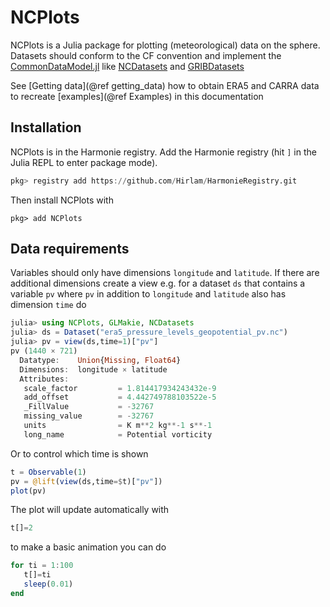 # NCPlots

NCPlots is a Julia package for plotting (meteorological) data on the sphere. Datasets should conform to the CF convention and implement the [CommonDataModel.jl](https://github.com/JuliaGeo/CommonDataModel.jl) like [NCDatasets](https://github.com/Alexander-Barth/NCDatasets.jl) and [GRIBDatasets](https://github.com/JuliaGeo/GRIBDatasets.jl)  


See [Getting data](@ref getting_data) how to obtain ERA5 and CARRA data to recreate [examples](@ref Examples)  in this documentation 

## Installation

NCPlots is in the Harmonie registry. 
Add the Harmonie registry (hit `]` in the Julia REPL to enter package mode).  


```julia
pkg> registry add https://github.com/Hirlam/HarmonieRegistry.git
```

Then install NCPlots with 
```
pkg> add NCPlots 
```

## Data requirements 

Variables should only have dimensions `longitude` and `latitude`. If there are additional dimensions create a view
e.g. for a dataset `ds` that contains a variable `pv` where `pv` in addition to `longitude` and `latitude` also has dimension  `time` do 

```julia
julia> using NCPlots, GLMakie, NCDatasets
julia> ds = Dataset("era5_pressure_levels_geopotential_pv.nc")
julia> pv = view(ds,time=1)["pv"]
pv (1440 × 721)
  Datatype:    Union{Missing, Float64}
  Dimensions:  longitude × latitude
  Attributes:
   scale_factor         = 1.814417934243432e-9
   add_offset           = 4.442749788103522e-5
   _FillValue           = -32767
   missing_value        = -32767
   units                = K m**2 kg**-1 s**-1
   long_name            = Potential vorticity
```

Or to control which time is shown  

```julia
t = Observable(1)
pv = @lift(view(ds,time=$t)["pv"])
plot(pv) 
```

The plot will update automatically with  

```julia
t[]=2
```

to make a basic animation you can do

```julia
for ti = 1:100
   t[]=ti
   sleep(0.01)
end 
```



